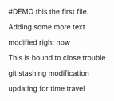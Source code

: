 #DEMO
this the first file.

Adding some more text



modified right now


This is bound to close trouble


git stashing modification


updating for time travel
